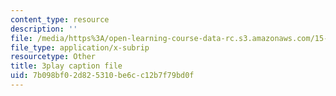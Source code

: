 ```yaml
---
content_type: resource
description: ''
file: /media/https%3A/open-learning-course-data-rc.s3.amazonaws.com/15-071-the-analytics-edge-spring-2017/7b098bf02d825310be6cc12b7f79bd0f_plpDQpjB044.vtt
file_type: application/x-subrip
resourcetype: Other
title: 3play caption file
uid: 7b098bf0-2d82-5310-be6c-c12b7f79bd0f
---
```

